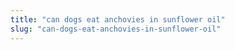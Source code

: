 ```yaml
---
title: "can dogs eat anchovies in sunflower oil"
slug: "can-dogs-eat-anchovies-in-sunflower-oil"
---
```


